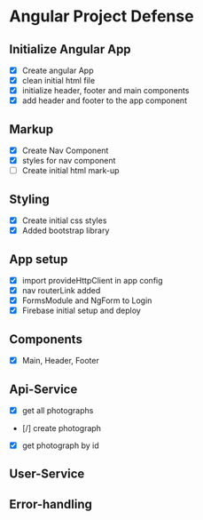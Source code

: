 # Angular Project Defense

## Initialize Angular App

-   [x] Create angular App
-   [x] clean initial html file
-   [x] initialize header, footer and main components
-   [x] add header and footer to the app component

## Markup

-   [x] Create Nav Component
-   [x] styles for nav component
-   [ ] Create initial html mark-up

## Styling

-   [x] Create initial css styles
-   [x] Added bootstrap library

## App setup

-   [x] import provideHttpClient in app config
-   [x] nav routerLink added
-   [x] FormsModule and NgForm to Login
-   [x] Firebase initial setup and deploy

## Components

-   [x] Main, Header, Footer

## Api-Service

-   [x] get all photographs
-   [/] create photograph
-   [x] get photograph by id

## User-Service

## Error-handling
